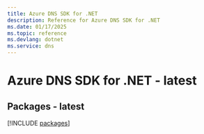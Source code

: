```yaml
---
title: Azure DNS SDK for .NET
description: Reference for Azure DNS SDK for .NET
ms.date: 01/17/2025
ms.topic: reference
ms.devlang: dotnet
ms.service: dns
---
```

# Azure DNS SDK for .NET - latest
## Packages - latest
[!INCLUDE [packages](dns-index.md)]